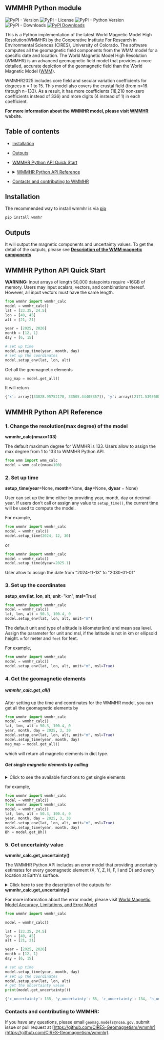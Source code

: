 
## WMMHR Python module
![PyPI - Version](https://img.shields.io/pypi/v/wmmhr)
![PyPI - License](https://img.shields.io/pypi/l/wmmhr)
![PyPI - Python Version](https://img.shields.io/pypi/pyversions/wmmhr)
![PyPI - Downloads](https://img.shields.io/pypi/dm/wmmhr)
[![PyPI Downloads](https://static.pepy.tech/badge/wmmhr)](https://pepy.tech/projects/wmmhr)


This is a Python implementation of the latest World Magnetic Model High Resolution(WMMHR) by the Cooperative Institute For Research in Environmental Sciences (CIRES), University of Colorado. The software computes all the geomagnetic field components from the WMM model for a specific date and location. 
The World Magnetic Model High Resolution (WMMHR) is an advanced geomagnetic field model that provides a more detailed, accurate depiction of the geomagnetic field than the World Magnetic Model ([WMM](https://www.ncei.noaa.gov/products/world-magnetic-model)). 

WMMHR2025 includes core field and secular variation coefficients for degrees n = 1 to 15. This model also covers the crustal field (from n=16 through n=133).  As a result, it has more coefficients (18,210 non-zero coefficients instead of 336) and more digits (4 instead of 1) in each coefficient.

**For more information about the WMMHR model, please visit [WMMHR](https://www.ncei.noaa.gov/products/world-magnetic-model-high-resolution)** website.

## Table of contents
- [Installation](#installation)
- [Outputs](#Output)
- [WMMHR Python API Quick Start](#WMMHR-Python-API-Quick-Start)
- <details> <summary><a href="#WMMHR-Python-API-Reference">WMMHR Python API Reference</a></summary>
  <ul>
  <li><a href="#1-change-the-resolutionmax-degree-of-the-model">wmm_calc(nmax=12)</a></li>
  <li><a href="#2-set-up-time">wmm_calc.setup_time</a></li>
  <li><a href="#3-set-up-the-coordinates">wmm_calc.setup_env</a></li>
  <li><a href="#5-get-uncertainty-value">wmm_calc.get_uncertainty</a></li>
  
  <li><details><summary><a href="#4-get-the-geomagnetic-elements">Get magnetic elements </a></summary>
      <nav>
     <ul>
     <li><a href="#get_all">wmm_calc.get_all() </a></li>
     <li><a href="#get-single-magnetic-elements-by-calling-">wmmhr_calc.get_Bx() </a></li>
     <li><a href="#get-single-magnetic-elements-by-calling-">wmmhr_calc.get_By() </a></li>
     <li><a href="#get-single-magnetic-elements-by-calling-">wmmhr_calc.get_Bz() </a></li>
     <li><a href="#get-single-magnetic-elements-by-calling-">wmmhr_calc.get_Bh() </a></li>
     <li><a href="#get-single-magnetic-elements-by-calling-">wmmhr_calc.get_Bf() </a></li>
     <li><a href="#get-single-magnetic-elements-by-calling-">wmmhr_calc.get_Bdec() </a></li>
     <li><a href="#get-single-magnetic-elements-by-calling-">wmmhr_calc.get_Binc() </a></li>
    
     <li><a href="#get-single-magnetic-elements-by-calling-">wmmhr_calc.get_dBx() </a></li>
     <li><a href="#get-single-magnetic-elements-by-calling-">wmmhr_calc.get_dBy() </a></li>
     <li><a href="#get-single-magnetic-elements-by-calling-">wmmhr_calc.get_dBz() </a></li>
     <li><a href="#get-single-magnetic-elements-by-calling-">wmmhr_calc.get_dBh() </a></li>
     <li><a href="#get-single-magnetic-elements-by-calling-">wmmhr_calc.get_dBf() </a></li>
     <li><a href="#get-single-magnetic-elements-by-calling-">wmmhr_calc.get_dBdec() </a></li>
     <li><a href="#get-single-magnetic-elements-by-calling-">wmmhr_calc.get_dBinc() </a></li>
    </ul>
  </ul>
  </nav>
  </details></li>
  </details>
- [Contacts and contributing to WMMHR](#contacts-and-contributing-to-wmmhr)

## Installation

The recommended way to install wmmhr is via [pip](https://pip.pypa.io/en/stable/)

```
pip install wmmhr 
```
## Outputs

It will output the magnetic components and uncertainty values. To get the detail of the outputs, please see **[Description of the WMM magnetic components](https://github.com/CIRES-Geomagnetism/wmm/blob/check_nmax/description.md)**


## WMMHR Python API Quick Start

**WARNING:** Input arrays of length 50,000 datapoints require ~16GB of memory.
Users may input scalars, vectors, and combinations thereof. However, all input vectors must have the same length. 

```python
from wmmhr import wmmhr_calc
model = wmmhr_calc()
lat = [23.35, 24.5]
lon = [40, 45]
alt = [21, 21]

year = [2025, 2026]
month = [12, 1]
day = [6, 15]

# set up time
model.setup_time(year, month, day)
# set up the coordinates
model.setup_env(lat, lon, alt)
```

Get all the geomagnetic elements

```python
mag_map = model.get_all()
```
It will return 

```python
{'x': array([33828.95752178, 33505.44405357]), 'y': array([2171.53955086, 1932.26765383]), 'z': array([23865.06803054, 26184.61762661]), 'h': array([33898.58331894, 33561.1149921 ]), 'f': array([41456.66922383, 42567.38939334]), 'dec': array([3.67287636, 3.3006066 ]), 'inc': array([35.14607142, 37.96160489]), 'dx': array([ 9.74138229, 14.15269211]), 'dy': array([-3.08678058, -4.24326699]), 'dz': array([39.2944816 , 33.10674659]), 'dh': array([ 9.52363521, 13.88491134]), 'df': array([30.40773033, 31.3122469 ]), 'ddec': array([-0.00626134, -0.00862321]), 'dinc': array([0.03682951, 0.02363721])}
```

## WMMHR Python API Reference

### 1. Change the resolution(max degree) of the model

**wmmhr_calc(nmax=133)**

The default maximum degree for WMMHR is 133. Users allow to assign the max degree from 1 to 133 to WMMHR Python API.
```python
from wmm import wmm_calc
model = wmm_calc(nmax=100)
```

### 2. Set up time 

**setup_time(year**=None, **month**=None, **day**=None, **dyear** = None)


User can set up the time either by providing year, month, day or decimal year.
If users don't call or assign any value to `setup_time()`, the current time will be used to compute the model.

For example, 
```python
from wmmhr import wmmhr_calc
model = wmmhr_calc()
model.setup_time(2024, 12, 30)
```
or 
```python
from wmmhr import wmmhr_calc
model = wmmhr_calc()
model.setup_time(dyear=2025.1)
```

User allow to assign the date from "2024-11-13" to "2030-01-01"

### 3. Set up the coordinates

**setup_env(lat**, **lon**, **alt**, **unit**="km", **msl**=True)
```python
from wmmhr import wmmhr_calc
model = wmmhr_calc()
lat, lon, alt = 50.3, 100.4, 0
model.setup_env(lat, lon, alt, unit="m")
```

The default unit and type of altitude is kilometer(km) and mean sea level. 
Assign the parameter for unit and msl, if the latitude is not in km or ellipsoid height.
`m` for meter and `feet` for feet. 

For example,
```python
from wmmhr import wmmhr_calc
model = wmmhr_calc()
model.setup_env(lat, lon, alt, unit="m", msl=True)
```

### 4. Get the geomagnetic elements

##### wmmhr_calc.get_all()

After setting up the time and coordinates for the WMMHR model, you can get all the geomagnetic elements by

```python
from wmmhr import wmmhr_calc
model = wmmhr_calc()
lat, lon, alt = 50.3, 100.4, 0
year, month, day = 2025, 3, 30
model.setup_env(lat, lon, alt, unit="m", msl=True)
model.setup_time(year, month, day)
mag_map = model.get_all()
```

which will return all magnetic elements in dict type.

##### Get single magnetic elements by calling 
<details>
<summary>Click to see the available functions to get single elements</summary>
<p> <b>wmmhr_calc.get_Bx()</b>
  <li>Northward component of the Earth's magnetic field, measured in nanoteslas (nT). </li>
</p>

<p> <b>wmmhr_calc.get_By()</b>
  <li>Eastward component of the Earth's magnetic field, measured in nanoteslas (nT). </li>
</p>
<p><b>wmmhr_calc.get_Bz()</b>
<li>Downward component of the Earth's magnetic field, measured in nanoteslas (nT). </li>
</p>
<p><b>wmmhr_calc.get_Bh()</b>
<li>Horizontal intensity of the Earth's magnetic field, measured in nanoteslas (nT).</li>
</p>
<p><b>wmmhr_calc.get_Bf()</b>
<li>Total intensity of the Earth's magnetic field, measured in nanoteslas (nT).</li>
</p>
<p><b>wmmhr_calc.get_Bdec()</b>
<li>Rate of change of declination over time, measured in degrees per year.</li>
</p>
<p><b>wmmhr_calc.get_Binc()</b>
<li>Rate of inclination change over time, measured in degrees per year.</li>
</p>
<p><b>wmmhr_calc.get_dBx()</b>
<li>Rate of change of the northward component over time, measured in nanoteslas per year.</li>
</p>
<p><b>wmmhr_calc.get_dBy()</b>
<li>Rate of change of the eastward component over time, measured in nanoteslas per year.</li>
</p>
<p><b>wmmhr_calc.get_dBz()</b>
<li>Rate of change of the downward component over time, measured in nanoteslas per year.</li>
</p>
<p><b>wmmhr_calc.get_dBh()</b>
<li>Rate of change of horizontal intensity over time, measured in nanoteslas per year.</li>
</p>
<p><b>wmmhr_calc.get_dBf()</b>
<li>Rate of change of the total intensity over time, measured in nanoteslas per year.</li>
</p>
<p><b>wmmhr_calc.get_dBdec()</b>
<li>Rate of change of declination over time, measured in degrees per year.</li>
</p>
<p><b>wmmhr_calc.get_dBinc()</b>
<li>Rate of inclination change over time, measured in degrees per year.</li>
</p>
</details>


for example,
```python
from wmmhr import wmmhr_calc
model = wmmhr_calc()
from wmmhr import wmmhr_calc
model = wmmhr_calc()
lat, lon, alt = 50.3, 100.4, 0
year, month, day = 2025, 3, 30
model.setup_env(lat, lon, alt, unit="m", msl=True)
model.setup_time(year, month, day)
Bh = model.get_Bh()
```
### 5. Get uncertainty value

**wmmhr_calc.get_uncertainty()**

The WMMHR Python API includes an error model that providing uncertainty estimates for every geomagnetic element (X, Y, Z, H, F, I and D) and every location at Earth's surface. 
<details>
<summary>Click here to see the description of the outputs for <b>wmmhr_calc.get_uncertainty()</b></summary>
<li><b>x_uncertainty: </b> WMMHR 1-sigma uncertainty in the northward component of the Earth's magnetic field, measured in nanoteslas (nT)</li>
<li><b>y_uncertainty: </b>WMMHR 1-sigma uncertainty in the eastward component of the Earth's magnetic field, measured in nanoteslas (nT)</li>
<li><b>z_uncertainty: </b>WMMHR 1-sigma uncertainty in the downward component of the Earth's magnetic field, measured in nanoteslas (nT)</li>
<li><b>h_uncertainty: </b>WMMHR 1-sigma uncertainty in the horizontal intensity of the Earth's magnetic field, measured in nanoteslas (nT)</li>
<li><b>f_uncertainty: </b>WMMHR 1-sigma uncertainty in the total intensity of the Earth's magnetic field, measured in nanoteslas (nT)</li>
<li><b>dec_uncertainty: </b>WMMHR 1-sigma uncertainty in the declination, measured in degrees.</li>
<li><b>inc_uncertainty: </b>WMMHR 1-sigma uncertainty in the inclination, measured in degrees.</li>
</details>

For more information about the error model, please visit [World Magnetic Model Accuracy, Limitations, and Error Model](https://www.ncei.noaa.gov/products/world-magnetic-model/accuracy-limitations-error-model)

```python
from wmmhr import wmmhr_calc

model = wmmhr_calc()

lat = [23.35, 24.5]
lon = [40, 45]
alt = [21, 21]

year = [2025, 2026]
month = [12, 1]
day = [6, 15]

# set up time
model.setup_time(year, month, day)
# set up the coordinates
model.setup_env(lat, lon, alt)
# get the uncertainty value
print(model.get_uncertainty())
```

```python
{'x_uncertainty': 135, 'y_uncertainty': 85, 'z_uncertainty': 134, 'h_uncertainty': 130, 'f_uncertainty': 134, 'declination_uncertainty': array([7.37493947e-06, 7.44909697e-06]), 'inclination_uncertainty': 0.19}
```

### Contacts and contributing to WMMHR:
If you have any questions, please email `geomag.models@noaa.gov`, submit issue or pull request at [https://github.com/CIRES-Geomagnetism/wmmhr](https://github.com/CIRES-Geomagnetism/wmmhr).
